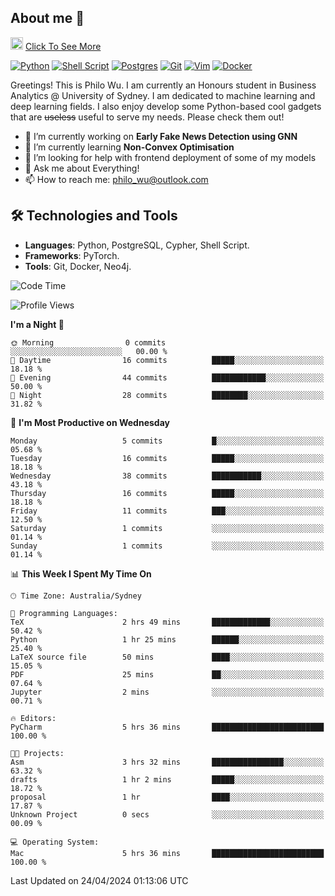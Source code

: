 ## About me 🤗

<a href="#"><img src="https://media.giphy.com/media/hvRJCLFzcasrR4ia7z/giphy.gif" width="20px" height="20px"></a> [Click To See More](https://philowu.notion.site/philowu/Philo-Hao-Wu-8bc7b2a81217493399d7db22df70fbfd)

[![Python](https://img.shields.io/badge/python-3670A0?style=for-the-badge&logo=python&logoColor=ffdd54)](#)
[![Shell Script](https://img.shields.io/badge/shell_script-%23121011.svg?style=for-the-badge&logo=gnu-bash&logoColor=white)](#)
[![Postgres](https://img.shields.io/badge/postgres-%23316192.svg?style=for-the-badge&logo=postgresql&logoColor=white)](#)
[![Git](https://img.shields.io/badge/git-%23F05033.svg?style=for-the-badge&logo=git&logoColor=white)](#)
[![Vim](https://img.shields.io/badge/VIM-%2311AB00.svg?style=for-the-badge&logo=vim&logoColor=white)](#)
[![Docker](https://img.shields.io/badge/docker-%230db7ed.svg?style=for-the-badge&logo=docker&logoColor=white)](#)

Greetings! This is Philo Wu. I am currently an Honours student in Business Analytics \@ University of Sydney. I am dedicated to machine learning and deep learning fields. I also enjoy develop some Python-based cool gadgets that are ~~useless~~ useful to serve my needs. Please check them out!

- 🔭 I’m currently working on **Early Fake News Detection using GNN**
- 🌱 I’m currently learning **Non-Convex Optimisation**
- 🤔 I’m looking for help with frontend deployment of some of my models
- 💬 Ask me about Everything!
- 📫 How to reach me: philo_wu@outlook.com

## 🛠 Technologies and Tools
- **Languages**: Python, PostgreSQL, Cypher, Shell Script.
- **Frameworks**: PyTorch.
- **Tools**: Git, Docker, Neo4j.

<!--START_SECTION:waka-->
![Code Time](http://img.shields.io/badge/Code%20Time-91%20hrs%201%20min-blue)

![Profile Views](http://img.shields.io/badge/Profile%20Views-7-blue)

**I'm a Night 🦉** 

```text
🌞 Morning                0 commits           ░░░░░░░░░░░░░░░░░░░░░░░░░   00.00 % 
🌆 Daytime                16 commits          █████░░░░░░░░░░░░░░░░░░░░   18.18 % 
🌃 Evening                44 commits          ████████████░░░░░░░░░░░░░   50.00 % 
🌙 Night                  28 commits          ████████░░░░░░░░░░░░░░░░░   31.82 % 
```
📅 **I'm Most Productive on Wednesday** 

```text
Monday                   5 commits           █░░░░░░░░░░░░░░░░░░░░░░░░   05.68 % 
Tuesday                  16 commits          █████░░░░░░░░░░░░░░░░░░░░   18.18 % 
Wednesday                38 commits          ███████████░░░░░░░░░░░░░░   43.18 % 
Thursday                 16 commits          █████░░░░░░░░░░░░░░░░░░░░   18.18 % 
Friday                   11 commits          ███░░░░░░░░░░░░░░░░░░░░░░   12.50 % 
Saturday                 1 commits           ░░░░░░░░░░░░░░░░░░░░░░░░░   01.14 % 
Sunday                   1 commits           ░░░░░░░░░░░░░░░░░░░░░░░░░   01.14 % 
```


📊 **This Week I Spent My Time On** 

```text
🕑︎ Time Zone: Australia/Sydney

💬 Programming Languages: 
TeX                      2 hrs 49 mins       █████████████░░░░░░░░░░░░   50.42 % 
Python                   1 hr 25 mins        ██████░░░░░░░░░░░░░░░░░░░   25.40 % 
LaTeX source file        50 mins             ████░░░░░░░░░░░░░░░░░░░░░   15.05 % 
PDF                      25 mins             ██░░░░░░░░░░░░░░░░░░░░░░░   07.64 % 
Jupyter                  2 mins              ░░░░░░░░░░░░░░░░░░░░░░░░░   00.71 % 

🔥 Editors: 
PyCharm                  5 hrs 36 mins       █████████████████████████   100.00 % 

🐱‍💻 Projects: 
Asm                      3 hrs 32 mins       ████████████████░░░░░░░░░   63.32 % 
drafts                   1 hr 2 mins         █████░░░░░░░░░░░░░░░░░░░░   18.72 % 
proposal                 1 hr                ████░░░░░░░░░░░░░░░░░░░░░   17.87 % 
Unknown Project          0 secs              ░░░░░░░░░░░░░░░░░░░░░░░░░   00.09 % 

💻 Operating System: 
Mac                      5 hrs 36 mins       █████████████████████████   100.00 % 
```


 Last Updated on 24/04/2024 01:13:06 UTC
<!--END_SECTION:waka-->
